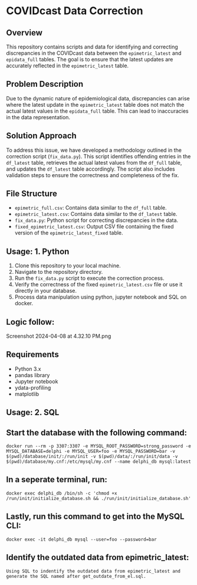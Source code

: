 # COVIDcast Data Correction

## Overview
This repository contains scripts and data for identifying and correcting discrepancies in the COVIDcast data between the `epimetric_latest` and `epidata_full` tables. The goal is to ensure that the latest updates are accurately reflected in the `epimetric_latest` table.

## Problem Description
Due to the dynamic nature of epidemiological data, discrepancies can arise where the latest update in the `epimetric_latest` table does not match the actual latest values in the `epidata_full` table. This can lead to inaccuracies in the data representation.

## Solution Approach
To address this issue, we have developed a methodology outlined in the correction script (`fix_data.py`). This script identifies offending entries in the `df_latest` table, retrieves the actual latest values from the `df_full` table, and updates the `df_latest` table accordingly. The script also includes validation steps to ensure the correctness and completeness of the fix.

## File Structure
- `epimetric_full.csv`: Contains data similar to the `df_full` table.
- `epimetric_latest.csv`: Contains data similar to the `df_latest` table.
- `fix_data.py`: Python script for correcting discrepancies in the data.
- `fixed_epimetric_latest.csv`: Output CSV file containing the fixed version of the `epimetric_latest_fixed` table.

## Usage: 1. Python 
1. Clone this repository to your local machine.
2. Navigate to the repository directory.
3. Run the `fix_data.py` script to execute the correction process.
4. Verify the correctness of the fixed `epimetric_latest.csv` file or use it directly in your database.
5. Process data manipulation using python, jupyter notebook and SQL on docker.

## Logic follow: 
Screenshot 2024-04-08 at 4.32.10 PM.png
## Requirements
- Python 3.x
- pandas library
- Jupyter notebook 
- ydata-profiling
- matplotlib 



## Usage: 2. SQL 
## Start the database with the following command:
    docker run --rm -p 3307:3307 -e MYSQL_ROOT_PASSWORD=strong_password -e MYSQL_DATABASE=delphi -e MYSQL_USER=foo -e MYSQL_PASSWORD=bar -v $(pwd)/database/init/:/run/init -v $(pwd)/data/:/run/init/data -v $(pwd)/database/my.cnf:/etc/mysql/my.cnf --name delphi_db mysql:latest
## In a seperate terminal, run:
    docker exec delphi_db /bin/sh -c 'chmod +x /run/init/initialize_database.sh && ./run/init/initialize_database.sh'

## Lastly, run this command to get into the MySQL CLI:
    docker exec -it delphi_db mysql --user=foo --password=bar

## Identify the outdated data from epimetric_latest:
    Using SQL to indentify the outdated data from epimetric_latest and generate the SQL named after get_outdate_from_el.sql. 




